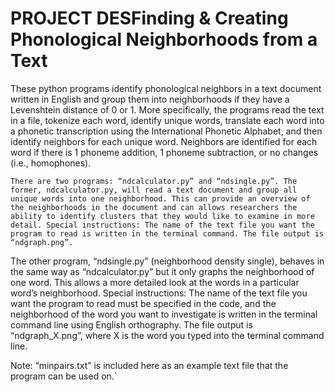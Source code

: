 # PROJECT DESFinding & Creating Phonological Neighborhoods from a Text

These python programs identify phonological neighbors in a text document written in English and group them into neighborhoods if they have a Levenshtein distance of 0 or 1. More specifically, the programs read the text in a file, tokenize each word, identify unique words, translate each word into a phonetic transcription using the International Phonetic Alphabet, and then identify neighbors for each unique word. Neighbors are identified for each word if there is 1 phoneme addition, 1 phoneme subtraction, or no changes (i.e., homophones). 

	There are two programs: “ndcalculator.py” and “ndsingle.py”. The former, ndcalculator.py, will read a text document and group all unique words into one neighborhood. This can provide an overview of the neighborhoods in the document and can allows researchers the ability to identify clusters that they would like to examine in more detail. Special instructions: The name of the text file you want the program to read is written in the terminal command. The file output is “ndgraph.png”.

The other program, “ndsingle.py” (neighborhood density single), behaves in the same way as “ndcalculator.py” but it only graphs the neighborhood of one word. This allows a more detailed look at the words in a particular word’s neighborhood. Special instructions: The name of the text file you want the program to read must be specified in the code, and the neighborhood of the word you want to investigate is written in the terminal command line using English orthography. The file output is “ndgraph_X.png”, where X is the word you typed into the terminal command line. 

Note: “minpairs.txt” is included here as an example text file that the program can be used on.`
